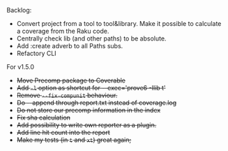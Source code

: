 Backlog:
* Convert project from a tool to tool&library. Make it possible to calculate a coverage from the Raku code.
* Centrally check lib (and other paths) to be absolute.
* Add :create adverb to all Paths subs.
* Refactory CLI

For v1.5.0
* ~~Move Precomp package to Coverable~~
* ~~Add `-l` option as shortcut for --exec='prove6 -Ilib t'~~
* ~~Remove `--fix-compunit` behaviour.~~
* ~~Do --append through report.txt instead of coverage.log~~
* ~~Do not store our precomp information in the index~~
* ~~Fix sha calculation~~
* ~~Add possibility to write own reporter as a plugin.~~
* ~~Add line hit count into the report~~
* ~~Make my tests (in `t` and `xt`) great again;~~
